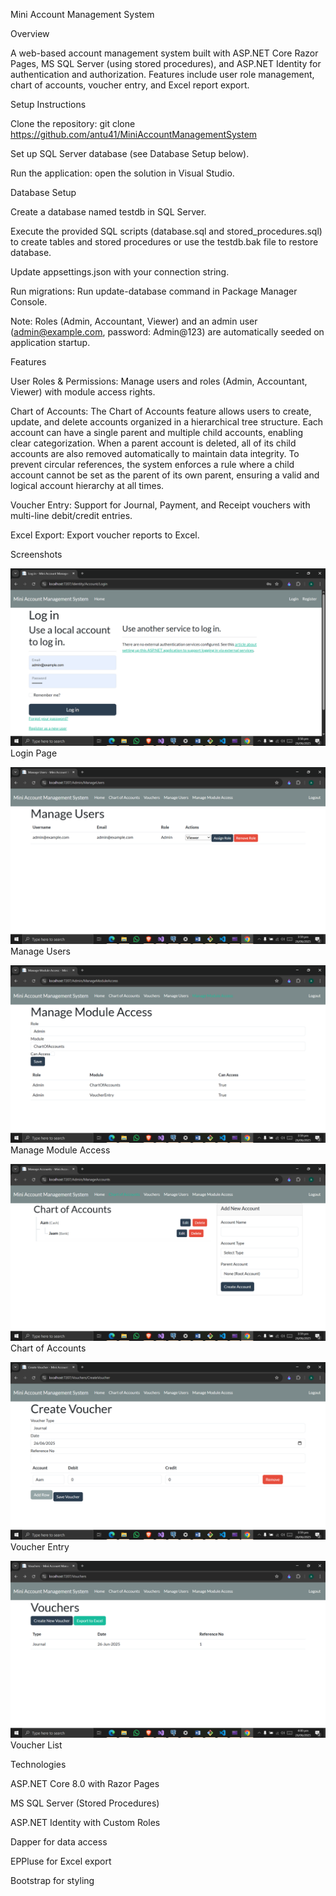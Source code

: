 Mini Account Management System

Overview

A web-based account management system built with ASP.NET Core Razor Pages, MS SQL Server (using stored procedures), and ASP.NET Identity for authentication and authorization. Features include user role management, chart of accounts, voucher entry, and Excel report export.

Setup Instructions





Clone the repository: git clone https://github.com/antu41/MiniAccountManagementSystem

Set up SQL Server database (see Database Setup below).



Run the application: open the solution in Visual Studio.

Database Setup





Create a database named testdb in SQL Server.



Execute the provided SQL scripts (database.sql and stored_procedures.sql) to create tables and stored procedures or use the testdb.bak file to restore database.



Update appsettings.json with your connection string.



Run migrations: Run update-database command in Package Manager Console.



Note: Roles (Admin, Accountant, Viewer) and an admin user (admin@example.com, password: Admin@123) are automatically seeded on application startup.

Features





User Roles & Permissions: Manage users and roles (Admin, Accountant, Viewer) with module access rights.



Chart of Accounts: The Chart of Accounts feature allows users to create, update, and delete accounts organized in a hierarchical tree structure. Each account can have a single parent and multiple child accounts, enabling clear categorization. When a parent account is deleted, all of its child accounts are also removed automatically to maintain data integrity. To prevent circular references, the system enforces a rule where a child account cannot be set as the parent of its own parent, ensuring a valid and logical account hierarchy at all times.



Voucher Entry: Support for Journal, Payment, and Receipt vouchers with multi-line debit/credit entries.



Excel Export: Export voucher reports to Excel.

Screenshots




![alt text](image.png)
Login Page




![alt text](image-1.png)
Manage Users




![alt text](image-2.png)
Manage Module Access




![alt text](image-3.png)
Chart of Accounts




![alt text](image-4.png)
Voucher Entry




![alt text](image-5.png)
Voucher List



Technologies





ASP.NET Core 8.0 with Razor Pages



MS SQL Server (Stored Procedures)



ASP.NET Identity with Custom Roles



Dapper for data access



EPPluse for Excel export



Bootstrap for styling